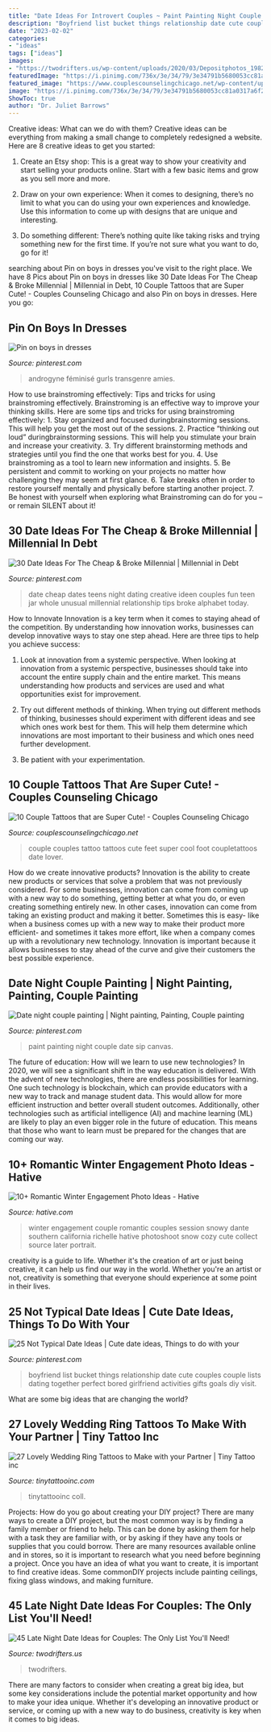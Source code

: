 ```yaml
---
title: "Date Ideas For Introvert Couples ~ Paint Painting Night Couple Date Sip Canvas"
description: "Boyfriend list bucket things relationship date cute couples couple lists dating together perfect bored girlfriend activities gifts goals diy visit"
date: "2023-02-02"
categories:
- "ideas"
tags: ["ideas"]
images:
- "https://twodrifters.us/wp-content/uploads/2020/03/Depositphotos_198284678_l-2015.jpg"
featuredImage: "https://i.pinimg.com/736x/3e/34/79/3e34791b5680053cc81a0317a6f24f54.jpg"
featured_image: "https://www.couplescounselingchicago.net/wp-content/uploads/2014/10/couples-tattos-7-feet.jpg"
image: "https://i.pinimg.com/736x/3e/34/79/3e34791b5680053cc81a0317a6f24f54.jpg"
ShowToc: true
author: "Dr. Juliet Barrows"
---
```



Creative ideas: What can we do with them?
Creative ideas can be everything from making a small change to completely redesigned a website. Here are 8 creative ideas to get you started:
1. Create an Etsy shop: This is a great way to show your creativity and start selling your products online. Start with a few basic items and grow as you sell more and more.

2. Draw on your own experience: When it comes to designing, there’s no limit to what you can do using your own experiences and knowledge. Use this information to come up with designs that are unique and interesting.

3. Do something different: There’s nothing quite like taking risks and trying something new for the first time. If you’re not sure what you want to do, go for it!

	

		
searching about Pin on boys in dresses you've visit to the right place. We have 8 Pics about Pin on boys in dresses like 30 Date Ideas For The Cheap &amp; Broke Millennial | Millennial in Debt, 10 Couple Tattoos that are Super Cute! - Couples Counseling Chicago and also Pin on boys in dresses. Here you go:
		
    
## Pin On Boys In Dresses

<img loading=lazy src="https://i.pinimg.com/736x/1d/a6/91/1da691e37fdcb58e77b47f7477e3c1d6.jpg" onerror="this.onerror=null;this.src='https://tse1.mm.bing.net/th?id=OIP.72mYz0WCn2c2vZneQGZV5gC5FQ&amp;pid=15.1';" alt="Pin on boys in dresses">

_Source: pinterest.com_

>androgyne féminisé gurls transgenre amies. 

	

How to use brainstroming effectively: Tips and tricks for using brainstroming effectively.
Brainstroming is an effective way to improve your thinking skills. Here are some tips and tricks for using brainstroming effectively: 1. Stay organized and focused duringbrainstorming sessions. This will help you get the most out of the sessions. 2. Practice “thinking out loud” duringbrainstorming sessions. This will help you stimulate your brain and increase your creativity. 3. Try different brainstorming methods and strategies until you find the one that works best for you. 4. Use brainstroming as a tool to learn new information and insights. 5. Be persistent and commit to working on your projects no matter how challenging they may seem at first glance. 6. Take breaks often in order to restore yourself mentally and physically before starting another project. 7. Be honest with yourself when exploring what Brainstroming can do for you – or remain SILENT about it!

    
## 30 Date Ideas For The Cheap &amp; Broke Millennial | Millennial In Debt

<img loading=lazy src="https://i.pinimg.com/736x/b4/0d/51/b40d5177f9045c75a5dc285459b63907.jpg" onerror="this.onerror=null;this.src='https://tse1.mm.bing.net/th?id=OIP.nslc5COP96Z2mLJCoRpNDgHaLG&amp;pid=15.1';" alt="30 Date Ideas For The Cheap &amp; Broke Millennial | Millennial in Debt">

_Source: pinterest.com_

>date cheap dates teens night dating creative ideen couples fun teen jar whole unusual millennial relationship tips broke alphabet today. 

	

How to Innovate
Innovation is a key term when it comes to staying ahead of the competition. By understanding how innovation works, businesses can develop innovative ways to stay one step ahead. Here are three tips to help you achieve success:
1. Look at innovation from a systemic perspective. When looking at innovation from a systemic perspective, businesses should take into account the entire supply chain and the entire market. This means understanding how products and services are used and what opportunities exist for improvement.

2. Try out different methods of thinking. When trying out different methods of thinking, businesses should experiment with different ideas and see which ones work best for them. This will help them determine which innovations are most important to their business and which ones need further development.

3. Be patient with your experimentation.

    
## 10 Couple Tattoos That Are Super Cute! - Couples Counseling Chicago

<img loading=lazy src="https://www.couplescounselingchicago.net/wp-content/uploads/2014/10/couples-tattos-7-feet.jpg" onerror="this.onerror=null;this.src='https://tse3.mm.bing.net/th?id=OIP.NmLje7jd8NUwM1RK4qEY1wHaHd&amp;pid=15.1';" alt="10 Couple Tattoos that are Super Cute! - Couples Counseling Chicago">

_Source: couplescounselingchicago.net_

>couple couples tattoo tattoos cute feet super cool foot coupletattoos date lover. 

	

How do we create innovative products?
Innovation is the ability to create new products or services that solve a problem that was not previously considered. For some businesses, innovation can come from coming up with a new way to do something, getting better at what you do, or even creating something entirely new. In other cases, innovation can come from taking an existing product and making it better. Sometimes this is easy- like when a business comes up with a new way to make their product more efficient- and sometimes it takes more effort, like when a company comes up with a revolutionary new technology. Innovation is important because it allows businesses to stay ahead of the curve and give their customers the best possible experience.

    
## Date Night Couple Painting | Night Painting, Painting, Couple Painting

<img loading=lazy src="https://i.pinimg.com/736x/2f/da/df/2fdadf769d733fcab8bc85ab556e64c5--happy-marriage-paint-party.jpg" onerror="this.onerror=null;this.src='https://tse3.mm.bing.net/th?id=OIP.uXgIumAT_eAuSRzQAslikwHaNK&amp;pid=15.1';" alt="Date night couple painting | Night painting, Painting, Couple painting">

_Source: pinterest.com_

>paint painting night couple date sip canvas. 

	

The future of education: How will we learn to use new technologies?
In 2020, we will see a significant shift in the way education is delivered. With the advent of new technologies, there are endless possibilities for learning. One such technology is blockchain, which can provide educators with a new way to track and manage student data. This would allow for more efficient instruction and better overall student outcomes. Additionally, other technologies such as artificial intelligence (AI) and machine learning (ML) are likely to play an even bigger role in the future of education. This means that those who want to learn must be prepared for the changes that are coming our way.

    
## 10+ Romantic Winter Engagement Photo Ideas - Hative

<img loading=lazy src="https://hative.com/wp-content/uploads/2014/11/winter-engagement-photo-ideas/2-winter-engagement-photo-ideas.jpg" onerror="this.onerror=null;this.src='https://tse4.mm.bing.net/th?id=OIP.TGao1vCMixZroPvTY1gnxQHaLG&amp;pid=15.1';" alt="10+ Romantic Winter Engagement Photo Ideas - Hative">

_Source: hative.com_

>winter engagement couple romantic couples session snowy dante southern california richelle hative photoshoot snow cozy cute collect source later portrait. 

	

creativity is a guide to life. Whether it's the creation of art or just being creative, it can help us find our way in the world. Whether you're an artist or not, creativity is something that everyone should experience at some point in their lives.

    
## 25 Not Typical Date Ideas | Cute Date Ideas, Things To Do With Your

<img loading=lazy src="https://i.pinimg.com/736x/3e/34/79/3e34791b5680053cc81a0317a6f24f54.jpg" onerror="this.onerror=null;this.src='https://tse4.mm.bing.net/th?id=OIP.dt3-Lf_k-l0qXUrhb8RO0gHaJ3&amp;pid=15.1';" alt="25 Not Typical Date Ideas | Cute date ideas, Things to do with your">

_Source: pinterest.com_

>boyfriend list bucket things relationship date cute couples couple lists dating together perfect bored girlfriend activities gifts goals diy visit. 

	

What are some big ideas that are changing the world?

    
## 27 Lovely Wedding Ring Tattoos To Make With Your Partner | Tiny Tattoo Inc

<img loading=lazy src="https://tinytattooinc.com/wp-content/uploads/2020/09/husband-and-wife-coll-wedding-ring-tattoos-ideas-for-marriagee-683x1024.jpg" onerror="this.onerror=null;this.src='https://tse4.mm.bing.net/th?id=OIP.CBL_krtjKamK6qr3-keI-gHaLG&amp;pid=15.1';" alt="27 Lovely Wedding Ring Tattoos to Make with your Partner | Tiny Tattoo inc">

_Source: tinytattooinc.com_

>tinytattooinc coll. 

	

Projects: How do you go about creating your DIY project?
There are many ways to create a DIY project, but the most common way is by finding a family member or friend to help. This can be done by asking them for help with a task they are familiar with, or by asking if they have any tools or supplies that you could borrow. There are many resources available online and in stores, so it is important to research what you need before beginning a project. Once you have an idea of what you want to create, it is important to find creative ideas. Some commonDIY projects include painting ceilings, fixing glass windows, and making furniture.

    
## 45 Late Night Date Ideas For Couples: The Only List You&#039;ll Need!

<img loading=lazy src="https://twodrifters.us/wp-content/uploads/2020/03/Depositphotos_198284678_l-2015.jpg" onerror="this.onerror=null;this.src='https://tse1.mm.bing.net/th?id=OIP.yqUc37ZvjI-j5zr5IkQ-TAHaLH&amp;pid=15.1';" alt="45 Late Night Date Ideas for Couples: The Only List You&#039;ll Need!">

_Source: twodrifters.us_

>twodrifters. 

	

There are many factors to consider when creating a great big idea, but some key considerations include the potential market opportunity and how to make your idea unique. Whether it's developing an innovative product or service, or coming up with a new way to do business, creativity is key when it comes to big ideas.

